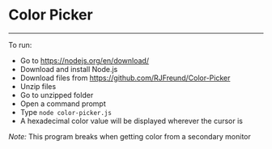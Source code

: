 # Color Picker

----------

To run:
- Go to https://nodejs.org/en/download/
- Download and install Node.js
- Download files from https://github.com/RJFreund/Color-Picker
- Unzip files
- Go to unzipped folder
- Open a command prompt
- Type `node color-picker.js`
- A hexadecimal color value will be displayed wherever the cursor is

*Note:* This program breaks when getting color from a secondary monitor